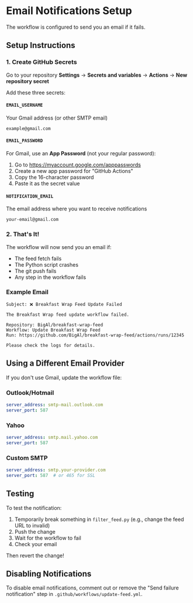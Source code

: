# Email Notifications Setup

The workflow is configured to send you an email if it fails.

## Setup Instructions

### 1. Create GitHub Secrets

Go to your repository **Settings** → **Secrets and variables** → **Actions** → **New repository secret**

Add these three secrets:

#### `EMAIL_USERNAME`
Your Gmail address (or other SMTP email)
```
example@gmail.com
```

#### `EMAIL_PASSWORD`
For Gmail, use an **App Password** (not your regular password):
1. Go to https://myaccount.google.com/apppasswords
2. Create a new app password for "GitHub Actions"
3. Copy the 16-character password
4. Paste it as the secret value

#### `NOTIFICATION_EMAIL`
The email address where you want to receive notifications
```
your-email@gmail.com
```

### 2. That's It!

The workflow will now send you an email if:
- The feed fetch fails
- The Python script crashes
- The git push fails
- Any step in the workflow fails

### Example Email

```
Subject: ❌ Breakfast Wrap Feed Update Failed

The Breakfast Wrap feed update workflow failed.

Repository: BigAl/breakfast-wrap-feed
Workflow: Update Breakfast Wrap Feed
Run: https://github.com/BigAl/breakfast-wrap-feed/actions/runs/12345

Please check the logs for details.
```

## Using a Different Email Provider

If you don't use Gmail, update the workflow file:

### Outlook/Hotmail
```yaml
server_address: smtp-mail.outlook.com
server_port: 587
```

### Yahoo
```yaml
server_address: smtp.mail.yahoo.com
server_port: 587
```

### Custom SMTP
```yaml
server_address: smtp.your-provider.com
server_port: 587  # or 465 for SSL
```

## Testing

To test the notification:
1. Temporarily break something in `filter_feed.py` (e.g., change the feed URL to invalid)
2. Push the change
3. Wait for the workflow to fail
4. Check your email

Then revert the change!

## Disabling Notifications

To disable email notifications, comment out or remove the "Send failure notification" step in `.github/workflows/update-feed.yml`.
